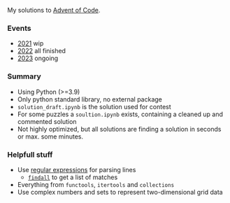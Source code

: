 My solutions to [Advent of Code](https://adventofcode.com).

### Events
* [2021](./2021) wip
* [2022](./2022) all finished
* [2023](./2023) ongoing

### Summary
* Using Python (>=3.9)
* Only python standard library, no external package
* `solution_draft.ipynb` is the solution used for contest
* For some puzzles a `soultion.ipynb` exists, containing a cleaned up and commented solution
* Not highly optimized, but all solutions are finding a solution in seconds or max. some minutes.

### Helpfull stuff
* Use [regular expressions](https://docs.python.org/3/library/re.html) for parsing lines
  * [`findall`](https://docs.python.org/3/library/re.html#re.findall) to get a list of matches
* Everything from `functools`, `itertools` and `collections`
* Use complex numbers and sets to represent two-dimensional grid data